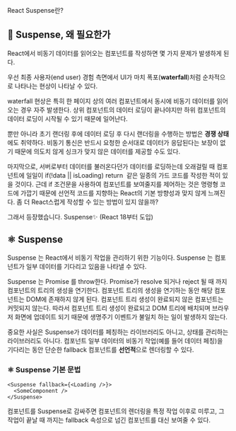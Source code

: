 React Suspense란?

## 🧐 Suspense, 왜 필요한가

React에서 비동기 데이터를 읽어오는 컴포넌트를 작성하면 몇 가지 문제가 발생하게 된다.

우선 최종 사용자(end user) 경험 측면에서 UI가 마치 폭포(**waterfall**)처럼 순차적으로 나타나는 현상이 나타날 수 있다.

waterfall 현상은 특히 한 페이지 상의 여러 컴포넌트에서 동시에 비동기 데이터를 읽어오는 경우 자주 발생한다. 상위 컴포넌트의 데이터 로딩이 끝나야지만 하위 컴포넌트의 데이터 로딩이 시작될 수 있기 때문에 일어난다.

뿐만 아니라 초기 랜더링 후에 데이터 로딩 후 다시 랜더링을 수행하는 방법은 **경쟁 상태**에도 취약하다. 비동기 통신은 반드시 요청한 순서대로 데이터가 응답된다는 보장이 없기 때문에 의도치 않게 싱크가 맞지 않은 데이터를 제공할 수도 있다.

마지막으로, 서버로부터 데이터를 불러온다던가 데이터를 로딩하는데 오래걸릴 때 컴포넌트에 일일이 if(!data || isLoading) return <Loading /> 같은 일종의 가드 코드를 작성한 적이 있을 것이다. 근데 if 조건문을 사용하여 컴포넌트를 보여줄지를 제어하는 것은 명령형 코드에 가깝기 때문에 선언적 코드를 지향하는 React의 기본 방향성과 맞지 않게 느껴진다. 좀 더 React스럽게 작성할 수 있는 방법이 있지 않을까?

그래서 등장했습니다. Suspense✨ (React 18부터 도입)

## ⚛️ Suspense

Suspense 는 React에서 비동기 작업을 관리하기 위한 기능이다. Suspense 는 컴포넌트가 일부 데이터를 기다리고 있음을 나타낼 수 있다.

Suspense 는 Promise 를 throw한다. Promise가 resolve 되거나 reject 될 때 까지 컴포넌트의 트리의 생성을 연기한다. 컴포넌트 트리의 생성을 연기하는 동안 해당 컴포넌트는 DOM에 존재하지 않게 된다. 컴포넌트 트리 생성이 완료되지 않은 컴포넌트는 커밋되지 않는다. 따라서 컴포넌트 트리 생성이 완료되고 DOM 트리에 배치되며 브라우저 화면에 업데이트 되기 때문에 생명주기 이벤트가 불일치 하는 일이 발생하지 않는다.

중요한 사실은 Suspense가 데이터를 페칭하는 라이브러리도 아니고, 상태를 관리하는 라이브러리도 아니다. 컴포넌트 일부 데이터의 비동기 작업(예를 들어 데이터 페칭)을 기다리는 동안 단순한 fallback 컴포넌트를 **선언적**으로 렌더링할 수 있다.

### ⚛️ Suspense 기본 문법

```
<Suspense fallback={<Loading />}>
  <SomeComponent />
</Suspense>
```

컴포넌트를 Suspense로 감싸주면 컴포넌트의 렌더링을 특정 작업 이후로 미루고, 그 작업이 끝날 때 까지는 fallback 속성으로 넘긴 컴포넌트를 대신 보여줄 수 있다.

